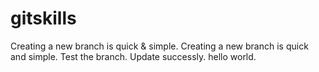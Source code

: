 # gitskills
Creating a new branch is quick & simple.
Creating a new branch is quick and simple.
Test the branch.
Update successly.
hello world.
